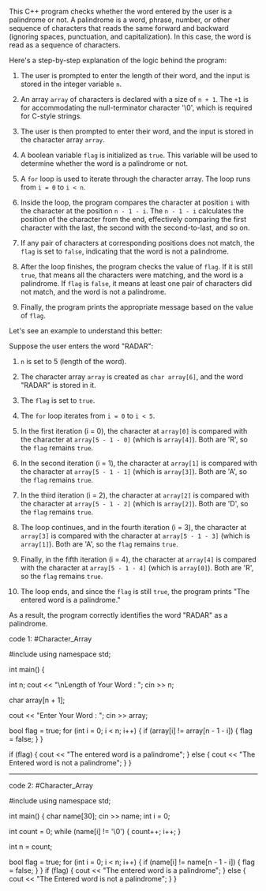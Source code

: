 This C++ program checks whether the word entered by the user is a palindrome or not. A palindrome is a word, phrase, number, or other sequence of characters that reads the same forward and backward (ignoring spaces, punctuation, and capitalization). In this case, the word is read as a sequence of characters.

Here's a step-by-step explanation of the logic behind the program:

1. The user is prompted to enter the length of their word, and the input is stored in the integer variable `n`.

2. An array `array` of characters is declared with a size of `n + 1`. The `+1` is for accommodating the null-terminator character '\0', which is required for C-style strings.

3. The user is then prompted to enter their word, and the input is stored in the character array `array`.

4. A boolean variable `flag` is initialized as `true`. This variable will be used to determine whether the word is a palindrome or not.

5. A `for` loop is used to iterate through the character array. The loop runs from `i = 0` to `i < n`.

6. Inside the loop, the program compares the character at position `i` with the character at the position `n - 1 - i`. The `n - 1 - i` calculates the position of the character from the end, effectively comparing the first character with the last, the second with the second-to-last, and so on.

7. If any pair of characters at corresponding positions does not match, the `flag` is set to `false`, indicating that the word is not a palindrome.

8. After the loop finishes, the program checks the value of `flag`. If it is still `true`, that means all the characters were matching, and the word is a palindrome. If `flag` is `false`, it means at least one pair of characters did not match, and the word is not a palindrome.

9. Finally, the program prints the appropriate message based on the value of `flag`.

Let's see an example to understand this better:

Suppose the user enters the word "RADAR":

1. `n` is set to 5 (length of the word).

2. The character array `array` is created as `char array[6]`, and the word "RADAR" is stored in it.

3. The `flag` is set to `true`.

4. The `for` loop iterates from `i = 0` to `i < 5`.

5. In the first iteration (i = 0), the character at `array[0]` is compared with the character at `array[5 - 1 - 0]` (which is `array[4]`). Both are 'R', so the `flag` remains `true`.

6. In the second iteration (i = 1), the character at `array[1]` is compared with the character at `array[5 - 1 - 1]` (which is `array[3]`). Both are 'A', so the `flag` remains `true`.

7. In the third iteration (i = 2), the character at `array[2]` is compared with the character at `array[5 - 1 - 2]` (which is `array[2]`). Both are 'D', so the `flag` remains `true`.

8. The loop continues, and in the fourth iteration (i = 3), the character at `array[3]` is compared with the character at `array[5 - 1 - 3]` (which is `array[1]`). Both are 'A', so the `flag` remains `true`.

9. Finally, in the fifth iteration (i = 4), the character at `array[4]` is compared with the character at `array[5 - 1 - 4]` (which is `array[0]`). Both are 'R', so the `flag` remains `true`.

10. The loop ends, and since the `flag` is still `true`, the program prints "The entered word is a palindrome."

As a result, the program correctly identifies the word "RADAR" as a palindrome.

code 1: #Character_Array 

#include <iostream>
using namespace std;

int main() {

  int n;
  cout << "\nLength of Your Word : ";
  cin >> n;

  char array[n + 1];

  cout << "Enter Your Word : ";
  cin >> array;

  bool flag = true;
  for (int i = 0; i < n; i++) {
    if (array[i] != array[n - 1 - i]) {
      flag = false;
    }
  }

  if (flag) {
    cout << "The entered word is a palindrome";
  } else {
    cout << "The Entered word is not a palindrome";
  }
}


---------------------------------------------------------------

code 2: #Character_Array  

#include <iostream>
using namespace std;

int main() {
  char name[30];
  cin >> name;
  int i = 0;

  int count = 0;
  while (name[i] != '\0') {
    count++;
    i++;
  }

  int n = count;

  bool flag = true;
  for (int i = 0; i < n; i++) {
    if (name[i] != name[n - 1 - i]) {
      flag = false;
    }
  }
  if (flag) {
    cout << "The entered word is a palindrome";
  } else {
    cout << "The Entered word is not a palindrome";
  }
}